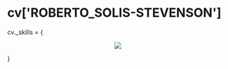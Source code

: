 # cv['ROBERTO_SOLIS-STEVENSON']

cv._skills =  {
<p align='center'>
  <a href='https://skillicons.dev'>
    <img src='https://skillicons.dev/icons?i=py,js,cpp,cs,ts,react,nextjs,dart,flutter,tensorflow,opencv,sass,tailwind,mongodb,sqlite,supabase,firebase,git,aws,azure,docker,kubernetes,css,html,express,flask,gradle,graphql,ai,blender,unity,unreal' />
  </a>
</p>
}
